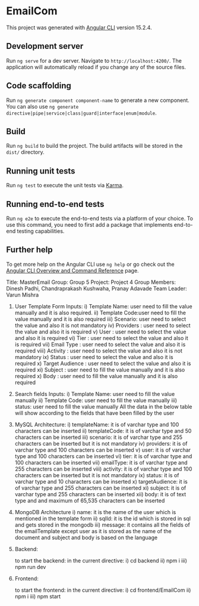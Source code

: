 # EmailCom

This project was generated with [Angular CLI](https://github.com/angular/angular-cli) version 15.2.4.

## Development server

Run `ng serve` for a dev server. Navigate to `http://localhost:4200/`. The application will automatically reload if you change any of the source files.

## Code scaffolding

Run `ng generate component component-name` to generate a new component. You can also use `ng generate directive|pipe|service|class|guard|interface|enum|module`.

## Build

Run `ng build` to build the project. The build artifacts will be stored in the `dist/` directory.

## Running unit tests

Run `ng test` to execute the unit tests via [Karma](https://karma-runner.github.io).

## Running end-to-end tests

Run `ng e2e` to execute the end-to-end tests via a platform of your choice. To use this command, you need to first add a package that implements end-to-end testing capabilities.

## Further help

To get more help on the Angular CLI use `ng help` or go check out the [Angular CLI Overview and Command Reference](https://angular.io/cli) page.

Title: MasterEmail
Group: Group 5
Project: Project 4
Group Members: Dinesh Padhi, Chandraprakash Kushwaha, Pranay Adavade
Team Leader: Varun Mishra

1. User Template Form
   Inputs:
   i) Template Name: user need to fill the value manually and it is also required.
   ii) Template Code:user need to fill the value manually and it is also required
   iii) Scenario: user need to select the value and also it is not mandatory
   iv) Providers : user need to select the value and also it is required
   v) User : user need to select the value and also it is required
   vi) Tier : user need to select the value and also it is required
   vii) Email Type : user need to select the value and also it is required
   viii) Activity : user need to select the value and also it is not mandatory
   ix) Status : user need to select the value and also it is required
   x) Target Audience : user need to select the value and also it is required
   xi) Subject : user need to fill the value manually and it is also required
   x) Body : user need to fill the value manually and it is also required

2. Search fields
   Inputs:
   i) Template Name: user need to fill the value manually
   ii) Template Code: user need to fill the value manually
   iii) status: user need to fill the value manually
   All the data in the below table will show according to the fields that have been filled by the user

3. MySQL Architecture:
   i) templateName: it is of varchar type and 100 characters can be inserted
   ii) templateCode: it is of varchar type and 50 characters can be inserted
   iii) scenario: it is of varchar type and 255 characters can be inserted but it is not mandatory
   iv) providers: it is of varchar type and 100 characters can be inserted
   v) user: it is of varchar type and 100 characters can be inserted
   vi) tier: it is of varchar type and 100 characters can be inserted
   vii) emailType: it is of varchar type and 255 characters can be inserted
   viii) activity: it is of varchar type and 100 characters can be inserted but it is not mandatory
   ix) status: it is of varchar type and 10 characters can be inserted
   x) targetAudience: it is of varchar type and 255 characters can be inserted
   xi) subject: it is of varchar type and 255 characters can be inserted
   xii) body: it is of text type and and maximum of 65,535 characters can be inserted
4. MongoDB Architecture
   i) name: it is the name of the user which is mentioned in the template form
   ii) sqlId: it is the id which is stored in sql and gets stored in the mongodb
   iii) message: it contains all the fields of the emailTemplate except user as it is stored as the name of the document and subject and body is based on the language

5. Backend:

   to start the backend:
   in the current directive:
   i) cd backend
   ii) npm i
   iii) npm run dev

6. Frontend:

   to start the frontend:
   in the current directive:
   i) cd frontend/EmailCom
   ii) npm i
   iii) npm start
